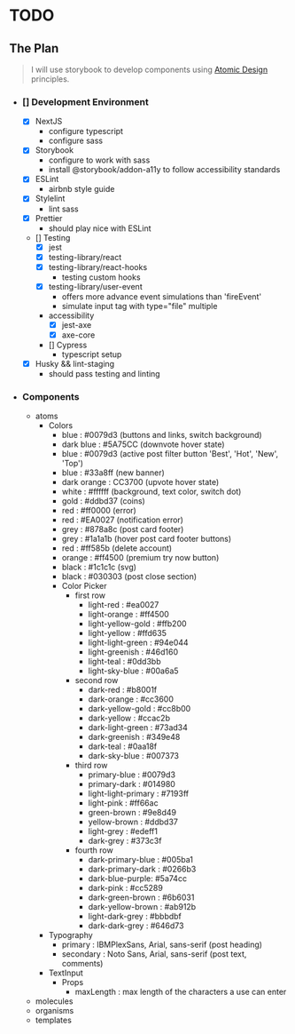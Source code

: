 # TODO

## The Plan

> I will use storybook to develop components using [Atomic Design](https://bradfrost.com/blog/post/atomic-web-design/) principles.

- ### [] Development Environment

  - [x] NextJS
    - configure typescript
    - configure sass
  - [x] Storybook
    - configure to work with sass
    - install @storybook/addon-a11y to follow accessibility standards
  - [x] ESLint
    - airbnb style guide
  - [x] Stylelint
    - lint sass
  - [x] Prettier
    - should play nice with ESLint
  - [] Testing
    - [x] jest
    - [x] testing-library/react
    - [x] testing-library/react-hooks
      - testing custom hooks
    - [x] testing-library/user-event
      - offers more advance event simulations than 'fireEvent'
      - simulate input tag with type="file" multiple
    - accessibility
      - [x] jest-axe
      - [x] axe-core
    - [] Cypress
      - typescript setup
  - [x] Husky && lint-staging
    - should pass testing and linting

- ### Components

  - atoms
    - Colors
      - blue : #0079d3 (buttons and links, switch background)
      - dark blue : #5A75CC (downvote hover state)
      - blue : #0079d3 (active post filter button 'Best', 'Hot', 'New', 'Top')
      - blue : #33a8ff (new banner)
      - dark orange : CC3700 (upvote hover state)
      - white : #ffffff (background, text color, switch dot)
      - gold : #ddbd37 (coins)
      - red : #ff0000 (error)
      - red : #EA0027 (notification error)
      - grey : #878a8c (post card footer)
      - grey : #1a1a1b (hover post card footer buttons)
      - red : #ff585b (delete account)
      - orange : #ff4500 (premium try now button)
      - black : #1c1c1c (svg)
      - black : #030303 (post close section)
      - Color Picker
        - first row
          - light-red : #ea0027
          - light-orange : #ff4500
          - light-yellow-gold : #ffb200
          - light-yellow : #ffd635
          - light-light-green : #94e044
          - light-greenish : #46d160
          - light-teal : #0dd3bb
          - light-sky-blue : #00a6a5
        - second row
          - dark-red : #b8001f
          - dark-orange : #cc3600
          - dark-yellow-gold : #cc8b00
          - dark-yellow : #ccac2b
          - dark-light-green : #73ad34
          - dark-greenish : #349e48
          - dark-teal : #0aa18f
          - dark-sky-blue : #007373
        - third row
          - primary-blue : #0079d3
          - primary-dark : #014980
          - light-light-primary : #7193ff
          - light-pink : #ff66ac
          - green-brown : #9e8d49
          - yellow-brown : #ddbd37
          - light-grey : #edeff1
          - dark-grey : #373c3f
        - fourth row
          - dark-primary-blue : #005ba1
          - dark-primary-dark : #0266b3
          - dark-blue-purple: #5a74cc
          - dark-pink : #cc5289
          - dark-green-brown : #6b6031
          - dark-yellow-brown : #ab912b
          - light-dark-grey : #bbbdbf
          - dark-dark-grey : #646d73
    - Typography
      - primary : IBMPlexSans, Arial, sans-serif (post heading)
      - secondary : Noto Sans, Arial, sans-serif (post text, comments)
    - TextInput
      - Props
        - maxLength : max length of the characters a use can enter
  - molecules
  - organisms
  - templates
